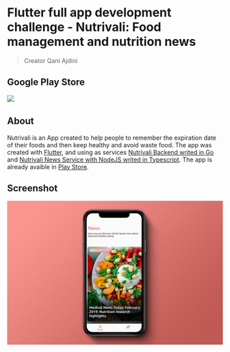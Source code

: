 # Flutter full app development challenge - Nutrivali: Food management and nutrition news
> Creator Qani Ajdini

## Google Play Store
[<img src ="https://github.com/qani-ajdini/flutter-app-nutrivali-food-management-and-nutrition-news/blob/master/docs/google-play-badge.png">](https://play.google.com/store/apps/details?id=com.willdev.potinhos)
## About
Nutrivali is an App created to help people to remember the expiration date of their foods and then keep healthy and avoid waste food. The app was created with [Flutter](http://flutter.io/), and using as services [Nutrivali Backend writed in Go](https://github.com/wiltonribeiro/nutrivali-backend) and [Nutrivali News Service with NodeJS writed in Typescript](https://github.com/wiltonribeiro/nutrivali-news-service). The app is already avaible in [Play Store](https://play.google.com/store/apps/details?id=com.willdev.potinhos).
## Screenshot
![Screenshot](./docs/nutrivali.png)